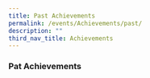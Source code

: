 ```yaml
---
title: Past Achievements
permalink: /events/Achievements/past/
description: ""
third_nav_title: Achievements
---
```

### Pat Achievements


